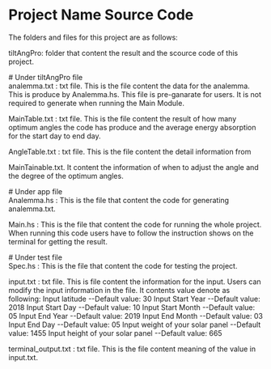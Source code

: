 # Project Name Source Code

The folders and files for this project are as follows:

tiltAngPro: folder that content the result and the scource code of this project.

\# Under tiltAngPro file\
analemma.txt : txt file. This is the file content the data for the analemma.
    This is produce by Analemma.hs. This file is pre-ganarate for users. It is not 
    required to generate when running the Main Module.

MainTable.txt : txt file. This is the file content the result of how many optimum 
    angles the code has produce and the average energy absorption for the start day 
    to end day.

AngleTable.txt : txt file. This is the file content the detail information from                     

MainTainable.txt. It content the information of when to adjust the angle and the degree of the optimum angles.

\# Under app file\
Analemma.hs : This is the file that content the code for generating analemma.txt.

Main.hs : This is the file that content the code for running the whole
project. When running this code users have to follow the instruction
shows on the terminal for getting the result.

\# Under test file\
Spec.hs : This is the file that content the code for testing the project.

input.txt : txt file. This is file content the information for the input.
Users can modify the input information in the file.
It contents value denote as following:
Input latitude  --Default value: 30
Input Start Year --Default value: 2018
Input Start Day --Default value: 10
Input Start Month --Default value: 05
Input End Year --Default value: 2019
Input End Month --Default value: 03
Input End Day --Default value: 05
Input weight of your solar panel --Default value: 1455
Input height of your solar panel --Default value: 665

terminal_output.txt : txt file. This is the file content meaning of the value in input.txt.

